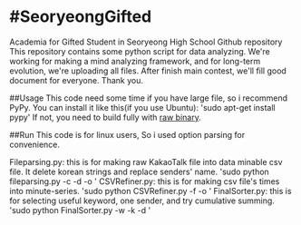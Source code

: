 #SeoryeongGifted
===============

Academia for Gifted Student in Seoryeong High School Github repository
This repository contains some python script for data analyzing.
We're working for making a mind analyzing framework, and for long-term evolution, we're uploading all files.
After finish main contest, we'll fill good document for everyone.
Thank you.

##Usage
This code need some time if you have large file, so i recommend PyPy.
You can install it like this(if you use Ubuntu):
'sudo apt-get install pypy'
If not, you need to build fully with [raw binary](http://pypy.org/download.html).

##Run
This code is for linux users, So i used option parsing for convenience.

Fileparsing.py: this is for making raw KakaoTalk file into data minable csv file.
It delete korean strings and replace senders' name.
'sudo python fileparsing.py -c <countername> -d <directory> -o <outputfile>'
CSVRefiner.py: this is for making csv file's times into minute-series.
'sudo python CSVRefiner.py -f <filedirectory> -o <outputdir>'
FinalSorter.py: this is for selecting useful keyword, one sender, and try cumulative summing.
'sudo python FinalSorter.py -w <whoname> -k <keyword> -d <directory>'
